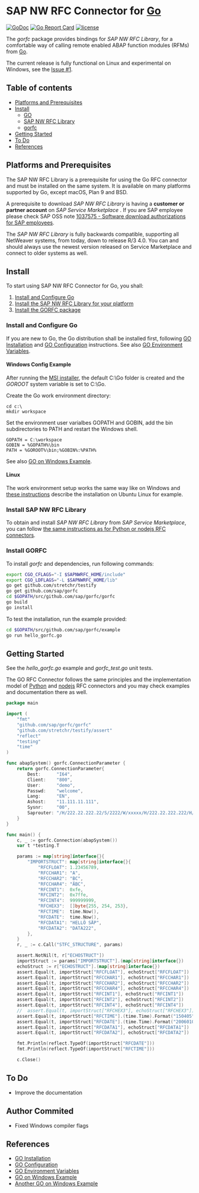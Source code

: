# SAP NW RFC Connector for [Go](https://golang.org)

[![GoDoc](https://img.shields.io/badge/godoc-reference-blue.svg?style=flat)](https://godoc.org/github.com/SAP/gorfc/gorfc) 
[![Go Report Card](https://goreportcard.com/badge/github.com/SAP/gorfc)](https://goreportcard.com/report/github.com/SAP/gorfc) 
[![license](https://img.shields.io/badge/license-Apache-blue.svg)](https://github.com/SAP/gorfc/blob/master/LICENSE)  

The *gorfc* package provides bindings for *SAP NW RFC Library*, for a comfortable way of calling remote enabled ABAP function modules (RFMs) from [Go](https://golang.org).

The current release is fully functional on Linux and experimental on Windows, see the [Issue #1](https://github.com/SAP/gorfc/issues/1).

## Table of contents

* [Platforms and Prerequisites](#platforms-and-prerequisites)
* [Install](#install)
	* [GO](#install-and-configure-go)
	* [SAP NW RFC Library](#install-sap-nw-rfc-library)
	* [gorfc](#install-gorfc)
* [Getting Started](#getting-started)
* [To Do](#to-do)
* [References](#references)

## Platforms and Prerequisites

The SAP NW RFC Library is a prerequisite for using the Go RFC connector and must be installed on the same system. It is available on many platforms supported by Go, except macOS, Plan 9 and BSD.

A prerequisite to download *SAP NW RFC Library* is having a **customer or partner account** on *SAP Service Marketplace* . If you are SAP employee please check SAP OSS note [1037575 - Software download authorizations for SAP employees](http://service.sap.com/sap/support/notes/1037575).

The _SAP NW RFC Library_ is fully backwards compatible, supporting all NetWeaver systems, from today, down to release R/3 4.0. You can and should always use the newest version released on Service Marketplace and connect to older systems as well.

## Install

To start using SAP NW RFC Connector for Go, you shall:

1. [Install and Configure Go](#install-and-configure-go)
2. [Install the SAP NW RFC Library for your platform](#install-sap-nw-rfc-library)
3. [Install the GORFC package](#install-gorfc)

### Install and Configure Go

If you are new to Go, the Go distribution shall be installed first, following [GO Installation](#ref1) and [GO Configuration](#ref2) instructions. See also [GO Environment Variables](#ref3).

#### Windows Config Example

After running the [MSI installer](https://golang.org/dl/), the default C:\Go folder is created and the _GOROOT_ system variable is set to C:\Go\.

Create the Go work environment directory:

```shell
cd c:\
mkdir workspace
```

Set the environment user varialbes GOPATH and GOBIN, add the bin subdirectories to PATH and restart the Windows shell.

```shell
GOPATH = C:\workspace
GOBIN = %GOPATH%\bin
PATH = %GOROOT%\bin;%GOBIN%:%PATH%
```

See also [GO on Windows Example](#ref4).

#### Linux

The work environment setup works the same way like on Windows and [these instructions](https://github.com/golang/go/wiki/Ubuntu) describe the installation on Ubuntu Linux for example.

### Install SAP NW RFC Library

To obtain and install _SAP NW RFC Library_ from _SAP Service Marketplace_, you can follow [the same instructions as for Python or nodejs RFC connectors](http://sap.github.io/PyRFC/install.html#install-c-connector).

### Install GORFC

To install _gorfc_ and dependencies, run following commands:

```bash
export CGO_CFLAGS="-I $SAPNWRFC_HOME/include"
export CGO_LDFLAGS="-L $SAPNWRFC_HOME/lib"
go get github.com/stretchr/testify
go get github.com/sap/gorfc
cd $GOPATH/src/github.com/sap/gorfc/gorfc
go build
go install
```

To test the installation, run the example provided:

```bash
cd $GOPATH/src/github.com/sap/gorfc/example
go run hello_gorfc.go
```

## Getting Started

See the _hello_gorfc.go_ example and _gorfc_test.go_ unit tests.

The GO RFC Connector follows the same principles and the implementation model of [Python](https://github.com/SAP/PyRFC) and [nodejs](https://github.com/SAP/node-rfc) RFC connectors and you may check examples and documentation there as well.

```go
package main

import (
    "fmt"
    "github.com/sap/gorfc/gorfc"
    "github.com/stretchr/testify/assert"
    "reflect"
    "testing"
    "time"
)

func abapSystem() gorfc.ConnectionParameter {
    return gorfc.ConnectionParameter{
        Dest:      "I64",
        Client:    "800",
        User:      "demo",
        Passwd:    "welcome",
        Lang:      "EN",
        Ashost:    "11.111.11.111",
        Sysnr:     "00",
        Saprouter: "/H/222.22.222.22/S/2222/W/xxxxx/H/222.22.222.222/H/",
    }   
}

func main() {
    c, _ := gorfc.Connection(abapSystem())
    var t *testing.T

    params := map[string]interface{}{
        "IMPORTSTRUCT": map[string]interface{}{
            "RFCFLOAT": 1.23456789,
            "RFCCHAR1": "A",
            "RFCCHAR2": "BC",
            "RFCCHAR4": "ÄBC",
            "RFCINT1":  0xfe,
            "RFCINT2":  0x7ffe,
            "RFCINT4":  999999999,
            "RFCHEX3":  []byte{255, 254, 253},
            "RFCTIME":  time.Now(),
            "RFCDATE":  time.Now(),
            "RFCDATA1": "HELLÖ SÄP",
            "RFCDATA2": "DATA222",
        },
    }   
    r, _ := c.Call("STFC_STRUCTURE", params)

    assert.NotNil(t, r["ECHOSTRUCT"])
    importStruct := params["IMPORTSTRUCT"].(map[string]interface{})
    echoStruct := r["ECHOSTRUCT"].(map[string]interface{})
    assert.Equal(t, importStruct["RFCFLOAT"], echoStruct["RFCFLOAT"])
    assert.Equal(t, importStruct["RFCCHAR1"], echoStruct["RFCCHAR1"])
    assert.Equal(t, importStruct["RFCCHAR2"], echoStruct["RFCCHAR2"])
    assert.Equal(t, importStruct["RFCCHAR4"], echoStruct["RFCCHAR4"])
    assert.Equal(t, importStruct["RFCINT1"], echoStruct["RFCINT1"])
    assert.Equal(t, importStruct["RFCINT2"], echoStruct["RFCINT2"])
    assert.Equal(t, importStruct["RFCINT4"], echoStruct["RFCINT4"])
    //  assert.Equal(t, importStruct["RFCHEX3"], echoStruct["RFCHEX3"])
    assert.Equal(t, importStruct["RFCTIME"].(time.Time).Format("150405"), echoStruct["RFCTIME"].(time.Time).Format("15.
    assert.Equal(t, importStruct["RFCDATE"].(time.Time).Format("20060102"), e/Users/d037732/Downloads/gorfc/README.mdchoStruct["RFCDATE"].(time.Time).Format(".
    assert.Equal(t, importStruct["RFCDATA1"], echoStruct["RFCDATA1"])
    assert.Equal(t, importStruct["RFCDATA2"], echoStruct["RFCDATA2"])

    fmt.Println(reflect.TypeOf(importStruct["RFCDATE"]))
    fmt.Println(reflect.TypeOf(importStruct["RFCTIME"]))

    c.Close()
```

## To Do

* Improve the documentation

## Author Commited
* Fixed Windows compiler flags

## References

* <a name="ref1"></a>[GO Installation](https://golang.org/doc/install)
* <a name="ref2"></a>[GO Configuration](https://golang.org/doc/code.html)
* <a name="ref3"></a>[GO Environment Variables](https://golang.org/cmd/go/#hdr-Environment_variables)
* <a name="ref4"></a>[GO on Windows Example](http://www.wadewegner.com/2014/12/easy-go-programming-setup-for-windows/)
* <a name="ref5"></a>[Another GO on Windows Example](https://github.com/abourget/getting-started-with-golang/blob/master/Getting_Started_for_Windows.md)
